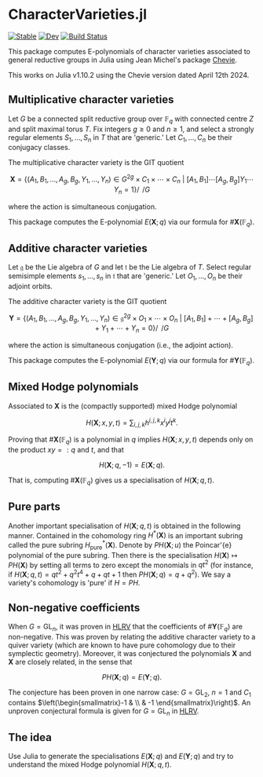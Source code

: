 # CharacterVarieties.jl

[![Stable](https://img.shields.io/badge/docs-stable-blue.svg)](https://baileywhitbread.github.io/CharacterVarieties.jl/stable/)
[![Dev](https://img.shields.io/badge/docs-dev-blue.svg)](https://baileywhitbread.github.io/CharacterVarieties.jl/dev/)
[![Build Status](https://github.com/baileywhitbread/CharacterVarieties.jl/actions/workflows/CI.yml/badge.svg?branch=master)](https://github.com/baileywhitbread/CharacterVarieties.jl/actions/workflows/CI.yml?query=branch%3Amaster)


This package computes E-polynomials of character varieties associated to general reductive groups in Julia using Jean Michel's package [Chevie](https://github.com/jmichel7/Chevie.jl). 

This works on Julia v1.10.2 using the Chevie version dated April 12th 2024. 

## Multiplicative character varieties
Let $G$ be a connected split reductive group over $\mathbb{F}_q$ with connected centre $Z$ and split maximal torus $T$. Fix integers $g\geq 0$ and $n\geq 1$, and select a strongly regular elements $S_1,\ldots,S_n$ in $T$ that are 'generic.' Let $C_1,\ldots,C_n$ be their conjugacy classes. 

The multiplicative character variety is the GIT quotient
```math
\mathbf{X} = \bigg\{(A_1,B_1,\ldots,A_g,B_g,Y_1,\ldots,Y_n)\in G^{2g}\times C_1\times \cdots\times C_n\ \bigg|\ [A_1,B_1]\cdots[A_g,B_g]Y_1\cdots Y_n = 1\bigg\}\bigg/\!\!\!\!\!\bigg/G
```
where the action is simultaneous conjugation. 

This package computes the E-polynomial $E(\mathbf{X};q)$ via our formula for $`\#\mathbf{X}(\mathbb{F}_q)`$.  

## Additive character varieties
Let $\mathfrak{g}$ be the Lie algebra of $G$ and let $\mathfrak{t}$ be the Lie algebra of $T$. Select regular semisimple elements $s_1,\ldots,s_n$ in $\mathfrak{t}$ that are 'generic.' Let $O_1,\ldots,O_n$ be their adjoint orbits. 

The additive character variety is the GIT quotient
```math
\mathbf{Y} = \bigg\{(A_1,B_1,\ldots,A_g,B_g,Y_1,\ldots,Y_n)\in \mathfrak{g}^{2g}\times O_1\times \cdots\times O_n\ \bigg|\ [A_1,B_1]+\cdots+[A_g,B_g] + Y_1+ \cdots + Y_n = 0\bigg\}\bigg/\!\!\!\!\!\bigg/G
```
where the action is simultaneous conjugation (i.e., the adjoint action). 

This package computes the E-polynomial $E(\mathbf{Y};q)$ via our formula for $\#\mathbf{Y}(\mathbb{F}_q)$.  

## Mixed Hodge polynomials
Associated to $\mathbf{X}$ is the (compactly supported) mixed Hodge polynomial
```math
H(\mathbf{X};x,y,t) = \sum_{i,j,k} h^{i,j,k} x^i y^j t^k.
```
Proving that $\#\mathbf{X}(\mathbb{F}_q)$ is a polynomial in $q$ implies $H(\mathbf{X};x,y,t)$ depends only on the product $xy=:q$ and $t$, and that
```math
H(\mathbf{X};q,-1) = E(\mathbf{X};q).
```
That is, computing $\#\mathbf{X}(\mathbb{F}_q)$ gives us a specialisation of $H(\mathbf{X};q,t)$. 

## Pure parts
Another important specialisation of $H(\mathbf{X};q,t)$ is obtained in the following manner. Contained in the cohomology ring $H^\ast(\mathbf{X})$ is an important subring called the pure subring $H^\ast_\mathrm{pure}(\mathbf{X})$. Denote by $PH(\mathbf{X};u)$ the Poincar\'{e} polynomial of the pure subring. Then there is the specialisation $H(\mathbf{X})\mapsto PH(\mathbf{X})$ by setting all terms to zero except the monomials in $qt^2$ (for instance, if $H(\mathbf{X};q,t)=qt^2 + q^2t^4 + q + qt + 1$ then $PH(\mathbf{X};q)=q+q^2$). We say a variety's cohomology is 'pure' if $H=PH$. 


## Non-negative coefficients
When $G=\mathrm{GL}_n$, it was proven in [HLRV](https://projecteuclid.org/journals/duke-mathematical-journal/volume-160/issue-2/Arithmetic-harmonic-analysis-on-character-and-quiver-varieties/10.1215/00127094-1444258.full) that the coefficients of $\#\mathbf{Y}(\mathbb{F}_q)$ are non-negative. This was proven by relating the additive character variety to a quiver variety (which are known to have pure cohomology due to their symplectic geometry). Moreover, it was conjectured the polynomials $\mathbf{X}$ and $\mathbf{X}$ are closely related, in the sense that

```math
PH(\mathbf{X};q) = E(\mathbf{Y};q).
```

The conjecture has been proven in one narrow case: $G=\mathrm{GL}_2$, $n=1$ and $C_1$ contains $`\left(\begin{smallmatrix}-1 & \\ & -1 \end{smallmatrix}\right)`$. An unproven conjectural formula is given for $G=\mathrm{GL}_n$ in [HLRV](https://projecteuclid.org/journals/duke-mathematical-journal/volume-160/issue-2/Arithmetic-harmonic-analysis-on-character-and-quiver-varieties/10.1215/00127094-1444258.full). 

## The idea
Use Julia to generate the specialisations $E(\mathbf{X};q)$ and $E(\mathbf{Y};q)$ and try to understand the mixed Hodge polynomial $H(\mathbf{X};q,t)$. 
